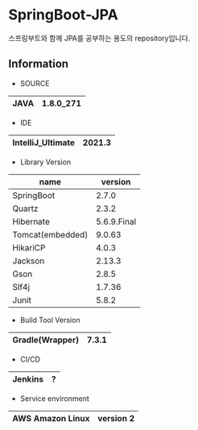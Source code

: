 # SpringBoot-JPA
스프링부트와 함께 JPA를 공부하는 용도의 repository입니다.

## Information
- SOURCE

|JAVA|1.8.0_271|
|---|---|
- IDE

|IntelliJ_Ultimate|2021.3|
|---|---|
- Library Version 
  
|name|version|
|---|---|
|SpringBoot|2.7.0|
|Quartz|2.3.2|
|Hibernate|5.6.9.Final|
|Tomcat(embedded)|9.0.63|
|HikariCP|4.0.3|
|Jackson|2.13.3|
|Gson|2.8.5|
|Slf4j|1.7.36|
|Junit|5.8.2|

- Build Tool Version

|Gradle(Wrapper)|7.3.1|
|---|---|

- CI/CD

|Jenkins|?|
|---|---|
- Service environment

|AWS Amazon Linux|version 2|
|---|---|